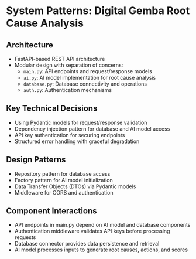 # System Patterns: Digital Gemba Root Cause Analysis

## Architecture
- FastAPI-based REST API architecture
- Modular design with separation of concerns:
  - `main.py`: API endpoints and request/response models
  - `ai.py`: AI model implementation for root cause analysis
  - `database.py`: Database connectivity and operations
  - `auth.py`: Authentication mechanisms

## Key Technical Decisions
- Using Pydantic models for request/response validation
- Dependency injection pattern for database and AI model access
- API key authentication for securing endpoints
- Structured error handling with graceful degradation

## Design Patterns
- Repository pattern for database access
- Factory pattern for AI model initialization
- Data Transfer Objects (DTOs) via Pydantic models
- Middleware for CORS and authentication

## Component Interactions
- API endpoints in main.py depend on AI model and database components
- Authentication middleware validates API keys before processing requests
- Database connector provides data persistence and retrieval
- AI model processes inputs to generate root causes, actions, and scores
